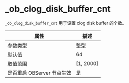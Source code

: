 # _ob_clog_disk_buffer_cnt

`_ob_clog_disk_buffer_cnt` 用于设置 clog disk buffer 的个数。

| **属性** | **描述** |
| --- | --- |
| 参数类型 | 整型 |
| 默认值 | 64 |
| 取值范围 | [1, 2000] |
| 是否重启 OBServer 节点生效 | 是 |
